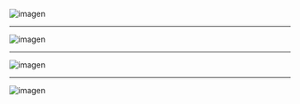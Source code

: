 ![imagen](https://user-images.githubusercontent.com/63612112/199751392-e9347e83-2263-4691-a756-2b2fda9f47bb.png)

---

![imagen](https://user-images.githubusercontent.com/63612112/199752620-d54c7406-ab17-46f9-8578-efb01a7231e0.png)

---

![imagen](https://user-images.githubusercontent.com/63612112/199755038-a1811699-ccbc-4ebb-a3c8-b0bab6787de4.png)

----

![imagen](https://user-images.githubusercontent.com/63612112/199757064-ede458b5-4ebf-41c9-b356-f22bd1d76fc3.png)
